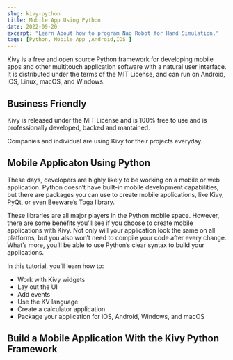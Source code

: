 ```yaml
---
slug: kivy-python
title: Mobile App Using Python
date: 2022-09-20
excerpt: "Learn About how to program Nao Robot for Hand Simulation."
tags: [Python, Mobile App ,Android,IOS ]
---
```


<script>
  import MarkerHighlight from "$lib/components/style/marker-highlight.svelte";
</script>


Kivy is a free and open source Python framework for developing mobile apps and other multitouch application software with a natural user interface. It is distributed under the terms of the MIT License, and can run on Android, iOS, Linux, macOS, and Windows.

## Business Friendly

Kivy is released under the MIT License and is 100% free to use and is professionally developed, backed and mantained.

Companies and individual are using Kivy for their projects everyday.




## Mobile Applicaton Using Python

These days, developers are highly likely to be working on a mobile or web application. Python doesn’t have built-in mobile development capabilities, but there are packages you can use to create mobile applications, like Kivy, PyQt, or even Beeware’s Toga library.

These libraries are all major players in the Python mobile space. However, there are some benefits you’ll see if you choose to create mobile applications with Kivy. Not only will your application look the same on all platforms, but you also won’t need to compile your code after every change. What’s more, you’ll be able to use Python’s clear syntax to build your applications.

In this tutorial, you’ll learn how to:

* Work with Kivy widgets
* Lay out the UI
* Add events
* Use the KV language
* Create a calculator application
* Package your application for iOS, Android, Windows, and macOS

## Build a Mobile Application With the Kivy Python Framework

 <!-- <iframe width="800" height="415"
src="https://www.youtube.com/embed/oSQrXHKKvew" 
frameborder="0" 
allow="accelerometer; autoplay; encrypted-media; gyroscope; picture-in-picture" 
allowfullscreen></iframe> -->

<!-- <iframe width="560" height="315" src="https://www.youtube.com/embed/79J19TYpptc" title="YouTube video player" frameborder="0" allow="accelerometer; autoplay; clipboard-write; encrypted-media; gyroscope; picture-in-picture" allowfullscreen></iframe> -->
<!-- [![Nao Robot Hand Simlulation](https://img.youtube.com/vi/YOUTUBE_VIDEO_ID_HERE/0.jpg)](https://www.youtube.com/watch?v=79J19TYpptc&t=3s) -->
<!-- Wait, I'm not saying you shouldn't use any framework. If it helps you do your work better, go ahead! But "Vanilla" JS has come such a long way and there are so many amazing APIs coming out that using it solely is a valid option again. But more than that, those APIs are built in a way that popular frameworks can use them and communicate with each other with little effort. I've covered a bit of this on [my Microfrontends post](/microfrontends/), but there are more APIs that I've discovered this year that are pretty awesome:

* [Web Components/Shadow DOM/Custom Elements](/microfrontends/);
* [Web Workers](/web-workers/);
* [IntersectionObserver](https://developer.mozilla.org/en-US/docs/Web/API/Intersection_Observer_API);
* Not exactly new, but [PWAs](/what-are-pwas-and-why-should-i-care-about-them/) are increasingly awesome;

## Jekyll

I'm a bit late to the party, but this is still something I've found out about in 2019. This website/blog you're seeing is built on top of Jekyll, a tool for making static websites.

Basically, you have HTML, CSS and JS. Add some special powers for using variables/loops inside that HTML code and ta-da! It works. Jekyll also allows you to create pages from Markdown (.md) files. I use it for blog posts like this one.

Since it's a static website, it means the code that's served to users/visitors is compiled just once and then served as HTML files. No servers or APIs necessary. It's pretty cool. You can check more about Jekyll [here](https://jekyllrb.com/) and can check the source code for my website [here](https://github.com/matfantinel/matfantinel.github.io).

## Open Source is awesome

I have released two open-source apps this year for elementaryOS ([Reminduck](https://github.com/matfantinel/reminduck) and [Moneta](https://github.com/matfantinel/moneta)). I gotta say, besides the fact that I was learning an entirely different development stack (Vala, GTK, Desktop native), the best "new" thing I enjoyed was doing it in the open.

These are not complex, commercial apps or anything like that. They're small utilities that I use on a daily basis and that were made open and released in hopes of helping anyone out there too. And I gotta say, having users like your software is great, but having them actively contribute to it is even better. As soon as they were released/made public, I started receiving pull requests, bug reports, feature requests, and translations from everywhere. **It's so amazing that people from all over the world took interest in my little idea and helped improve them any way they could.**

But open source is not just other people contributing to your projects, it's also the opposite! I can improve other people's apps that I use, I can report bugs openly and help out, or just download the source code, change a few things just to fit my workflow better and run it. And not only apps, I can do that with the entire OS I run on my PC! Not to mention having access to other people's code allows you to learn from their work and saves you tons of time. Having a problem on your app and you know one that has solved that? Just check out what they did. Copy it, modify it, learn it, ship it. It's all good.  <MarkerHighlight>We wouldn't have to spend so much time reinventing wheels if more of our code was open.</MarkerHighlight>

Ah, this website is also open source. I used others as inspiration and took some code snippets too! So can you, feel free to fork it and modify anyway you want.

## Working remotely is fun, at least for some people

In August I started working remotely for the first time. I work from my home in Brazil with people from US, Europe and India. It was definitely refreshing to not have to commute and always be at a place that makes you feel good. Not only that, but the flexible hours allow me to work whenever I want and I can enjoy things that weren't possible on a regular "9 to 5" routine.

Although... I end up working the same hours as I did before. It feels "right" to work at this time, and I can enjoy my family at night, since they also work during the day. But it's nice to have the flexibility to have a break and a coffee somewhere else during the day if needed.

One of the main things people say about working from home is that sometimes it's hard to separate work time from free time. Fortunately, I didn't have that issue. My apartment is quite small, so I don't have a proper office and instead work on a desk on my bedroom, which means the temptation of lying down and sleeping is always beside me. I'm so thankful I am able to resist that and get work done. And after work hours I can fully disconnect from it and not be stressed out, even if I stay on the computer. I totally understand why some people would not enjoy this and would be less productive, fortunately I was not the case.

The one thing I'd say is worse in my case is communication. I'm not an extremely social person - therefore I don't miss chitchat during the day with colleagues or anything like that. It's just that it's harder to explain code and concepts over a call or screen share. Not everyone is always readily available to explain things because of different timezones, so you have to figure more things out on your own. It's still doable though, and the days of "just coding" without interruptions are a dream. The pros outweight the cons.

## There's never enough time

This year, I started getting into writing more open source software and started working from home. The latter means I can work more on house chores since there's no commute and I'm always around! Still, there's never enough time for me to do what I want to do. I took time to write some elementaryOS apps, but I want to do some web apps too, and code some more, and play some games, watch series, movies, hang out with family, work, write on this blog, oof. This isn't a new discovery by any means, but I feel like it's getting worse every year. This is adult life, I guess.

## Wrapping up

Anyway, 2019 was a good year. I (of course) hope to do more and better in 2020, hopefully including more articles here. Hope you all have some nice holidays and a great new year! -->